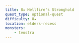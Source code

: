 ```yaml
---
title: 8★ Hellfire's Stronghold
quest_type: optional-quest
difficulty: 8★
location: elders-recess
monsters:
    - teostra
---
```

